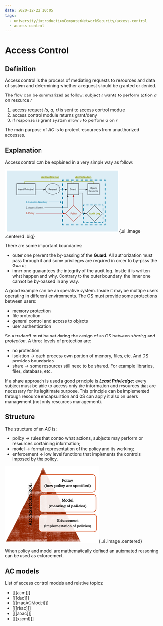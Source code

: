 ```yaml
---
date: 2020-12-22T10:05
tags:
  - university/introductionComputerNetworkSecurity/access-control
  - access-control
---
```


# Access Control

## Definition
Access control is the process of mediating requests to resources and data of system and determining whether a request should be granted or denied.

The flow can be summarized as follow: subject *s* wants to perform action *a* on resource *r*

1. access request *(s, a, r)* is sent to access control module
2. access control module returns grant/deny
3. if response is grant system allow *s* to perform *a* on *r*

The main purpose of *AC* is to protect resources from unauthorized accesses.

## Explanation
Access control can be explained in a very simple way as follow:

![AC](./static/accessControl.png){.ui .image .centered .big}

There are some important boundaries:

* outer one prevent the by-passing of the **Guard**. All authorization must pass through it and some privileges are required in order to by-pass the Guard;
* inner one guarantees the integrity of the audit log. Inside it is written what happen and why. Contrary to the outer boundary, the inner one cannot be by-passed in any way.

A good example can be an operative system. Inside it may be multiple users operating in different environments. The OS must provide some protections between users:

* memory protection
* file protection
* general control and access to objects
* user authentication

So a tradeoff must be set during the design of an OS between *sharing* and *protection*. A three levels of protection are:

* no protection
* isolation → each process own portion of memory, files, etc. And OS provides boundaries
* share → some resources still need to be shared. For example libraries, files, database, etc.

If a share approach is used a good principle is ***Least Priviledge***: every subject must be able to access only the information and resources that are necessary for its legitimate purpose. This principle can be implemented through resource encapsulation and OS can apply it also on users management (not only resources management).

## Structure
The structure of an *AC* is:

* policy → rules that contro what actions, subjects may perform on resources containing information;
* model → formal representation of the policy and its working;
* enforcement → low level functions that implements the controls imposed by the policy.

![AC structure](./static/acStructure.png){.ui .image .centered}

When policy and model are mathematically defined an automated reasoning can be used as enforcement.

## AC models
List of access control models and relative topics:

* [[[acm]]]
* [[[dac]]]
* [[[macACModel]]]
* [[[rbac]]]
* [[[abac]]]
* [[[xacml]]]
